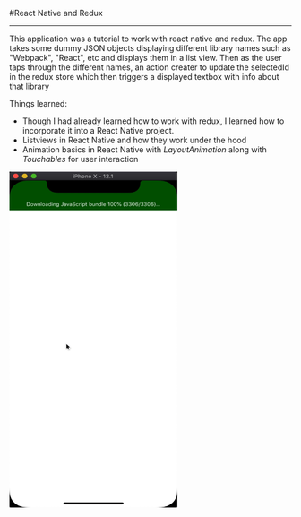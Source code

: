 #React Native and Redux

<hr>

This application was a tutorial to work with react native and redux. The app takes some dummy JSON objects displaying different library names such as "Webpack", "React", etc and displays them in a list view. Then as the user taps through the different names, an action creater to update the selectedId in the redux store which then triggers a displayed textbox with info about that library

Things learned:

- Though I had already learned how to work with redux, I learned how to incorporate it into a React Native project.
- Listviews in React Native and how they work under the hood
- Animation basics in React Native with _LayoutAnimation_ along with _Touchables_ for user interaction

<img src="./src/assets/tut3.gif" height=600 width=300/>
